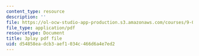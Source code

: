 ```yaml
---
content_type: resource
description: ''
file: https://ol-ocw-studio-app-production.s3.amazonaws.com/courses/9-00sc-introduction-to-psychology-fall-2011/d54858eadcb3aef1034c466d6a4e7ed2_MYMYXhR2Ppw.pdf
file_type: application/pdf
resourcetype: Document
title: 3play pdf file
uid: d54858ea-dcb3-aef1-034c-466d6a4e7ed2
---
```

